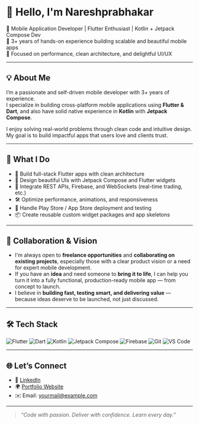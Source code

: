 # 👋 Hello, I'm Nareshprabhakar

🚀 Mobile Application Developer | Flutter Enthusiast | Kotlin + Jetpack Compose Dev  
🎯 3+ years of hands-on experience building scalable and beautiful mobile apps  
📱 Focused on performance, clean architecture, and delightful UI/UX  

---

## 💡 About Me

I’m a passionate and self-driven mobile developer with 3+ years of experience.  
I specialize in building cross-platform mobile applications using **Flutter & Dart**, and also have solid native experience in **Kotlin** with **Jetpack Compose**.

I enjoy solving real-world problems through clean code and intuitive design.  
My goal is to build impactful apps that users love and clients trust.

---

## 💼 What I Do

- 🔧 Build full-stack Flutter apps with clean architecture  
- 🎨 Design beautiful UIs with Jetpack Compose and Flutter widgets  
- 🔗 Integrate REST APIs, Firebase, and WebSockets (real-time trading, etc.)  
- 🛠️ Optimize performance, animations, and responsiveness  
- 🚀 Handle Play Store / App Store deployment and testing  
- 📦 Create reusable custom widget packages and app skeletons  

---

## 🤝 Collaboration & Vision

- I'm always open to **freelance opportunities** and **collaborating on existing projects**, especially those with a clear product vision or a need for expert mobile development.  
- If you have an **idea** and need someone to **bring it to life**, I can help you turn it into a fully functional, production-ready mobile app — from concept to launch.  
- I believe in **building fast, testing smart, and delivering value** — because ideas deserve to be launched, not just discussed.  

---

## 🛠️ Tech Stack

![Flutter](https://img.shields.io/badge/-Flutter-02569B?logo=flutter&logoColor=white)
![Dart](https://img.shields.io/badge/-Dart-0175C2?logo=dart&logoColor=white)
![Kotlin](https://img.shields.io/badge/-Kotlin-7F52FF?logo=kotlin&logoColor=white)
![Jetpack Compose](https://img.shields.io/badge/-Jetpack%20Compose-4285F4?logo=android&logoColor=white)
![Firebase](https://img.shields.io/badge/-Firebase-FFCA28?logo=firebase&logoColor=black)
![Git](https://img.shields.io/badge/-Git-F05032?logo=git&logoColor=white)
![VS Code](https://img.shields.io/badge/-VS%20Code-007ACC?logo=visual-studio-code&logoColor=white)

---


## 🌐 Let’s Connect

- 🔗 [LinkedIn](https://www.linkedin.com/in/your-link)  
- 🌍 [Portfolio Website](https://yourportfolio.com)  
- ✉️ Email: yourmail@example.com  

---

> *“Code with passion. Deliver with confidence. Learn every day.”*
